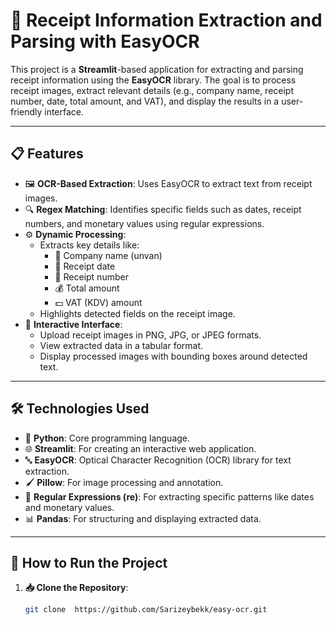 # 🧾 Receipt Information Extraction and Parsing with EasyOCR

This project is a **Streamlit**-based application for extracting and parsing receipt information using the **EasyOCR** library. The goal is to process receipt images, extract relevant details (e.g., company name, receipt number, date, total amount, and VAT), and display the results in a user-friendly interface.

---

## 📋 Features

- 🖼️ **OCR-Based Extraction**: Uses EasyOCR to extract text from receipt images.
- 🔍 **Regex Matching**: Identifies specific fields such as dates, receipt numbers, and monetary values using regular expressions.
- ⚙️ **Dynamic Processing**:
  - Extracts key details like:
    - 🏢 Company name (unvan)
    - 📅 Receipt date
    - 🧾 Receipt number
    - 💰 Total amount
    - 💵 VAT (KDV) amount
  - Highlights detected fields on the receipt image.
- 🌟 **Interactive Interface**:
  - Upload receipt images in PNG, JPG, or JPEG formats.
  - View extracted data in a tabular format.
  - Display processed images with bounding boxes around detected text.

---

## 🛠️ Technologies Used

- 🐍 **Python**: Core programming language.
- 🌐 **Streamlit**: For creating an interactive web application.
- 🔤 **EasyOCR**: Optical Character Recognition (OCR) library for text extraction.
- 🖌️ **Pillow**: For image processing and annotation.
- 🔢 **Regular Expressions (re)**: For extracting specific patterns like dates and monetary values.
- 📊 **Pandas**: For structuring and displaying extracted data.

---

## 🚀 How to Run the Project

1. **📥 Clone the Repository**:
   ```bash
   git clone  https://github.com/Sarizeybekk/easy-ocr.git

